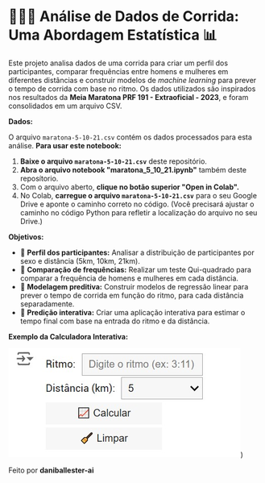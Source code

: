 # 🏃‍♀️💨 Análise de Dados de Corrida: Uma Abordagem Estatística 📊

Este projeto analisa dados de uma corrida para criar um perfil dos participantes, comparar frequências entre homens e mulheres em diferentes distâncias e construir modelos de *machine learning* para prever o tempo de corrida com base no ritmo. Os dados utilizados são inspirados nos resultados da **Meia Maratona PRF 191 - Extraoficial - 2023**, e foram consolidados em um arquivo CSV.


**Dados:**

O arquivo `maratona-5-10-21.csv` contém os dados processados para esta análise.  **Para usar este notebook:**

1. **Baixe o arquivo `maratona-5-10-21.csv`** deste repositório.
2. **Abra o arquivo notebook "maratona_5_10_21.ipynb"** também deste reposítorio.
3. Com o arquivo aberto, **clique no botão superior "Open in Colab".**
4. No Colab, **carregue o arquivo `maratona-5-10-21.csv`** para o seu Google Drive e aponte o caminho correto no código. (Você precisará ajustar o caminho no código Python para refletir a localização do arquivo no seu Drive.)


**Objetivos:**

* 🎯 **Perfil dos participantes:** Analisar a distribuição de participantes por sexo e distância (5km, 10km, 21km).
* 🧐 **Comparação de frequências:** Realizar um teste Qui-quadrado para comparar a frequência de homens e mulheres em cada distância.
* 🧮 **Modelagem preditiva:** Construir modelos de regressão linear para prever o tempo de corrida em função do ritmo, para cada distância separadamente.
* 🤖 **Predição interativa:** Criar uma aplicação interativa para estimar o tempo final com base na entrada do ritmo e da distância.


**Exemplo da Calculadora Interativa:**

![Calculadora Interativa](https://github.com/daniballester-ai/regressao-linear-maratona-5-10-21/blob/main/calculadora.jpg))


Feito por **daniballester-ai**
